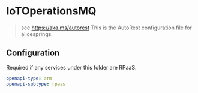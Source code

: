 # IoTOperationsMQ

> see https://aka.ms/autorest
> This is the AutoRest configuration file for alicesprings.

## Configuration

Required if any services under this folder are RPaaS.

```yaml
openapi-type: arm
openapi-subtype: rpaas
```
